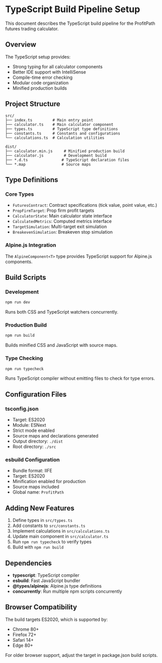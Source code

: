 # TypeScript Build Pipeline Setup

This document describes the TypeScript build pipeline for the ProfitPath futures trading calculator.

## Overview

The TypeScript setup provides:
- Strong typing for all calculator components
- Better IDE support with IntelliSense
- Compile-time error checking
- Modular code organization
- Minified production builds

## Project Structure

```
src/
├── index.ts         # Main entry point
├── calculator.ts    # Main calculator component
├── types.ts         # TypeScript type definitions
├── constants.ts     # Constants and configurations
└── calculations.ts  # Calculation utilities

dist/
├── calculator.min.js     # Minified production build
├── calculator.js         # Development build
├── *.d.ts               # TypeScript declaration files
└── *.map                # Source maps
```

## Type Definitions

### Core Types

- `FuturesContract`: Contract specifications (tick value, point value, etc.)
- `PropFirmTarget`: Prop firm profit targets
- `CalculatorState`: Main calculator state interface
- `CalculatedMetrics`: Computed metrics interface
- `TargetSimulation`: Multi-target exit simulation
- `BreakevenSimulation`: Breakeven stop simulation

### Alpine.js Integration

The `AlpineComponent<T>` type provides TypeScript support for Alpine.js components.

## Build Scripts

### Development
```bash
npm run dev
```
Runs both CSS and TypeScript watchers concurrently.

### Production Build
```bash
npm run build
```
Builds minified CSS and JavaScript with source maps.

### Type Checking
```bash
npm run typecheck
```
Runs TypeScript compiler without emitting files to check for type errors.

## Configuration Files

### tsconfig.json
- Target: ES2020
- Module: ESNext
- Strict mode enabled
- Source maps and declarations generated
- Output directory: `./dist`
- Root directory: `./src`

### esbuild Configuration
- Bundle format: IIFE
- Target: ES2020
- Minification enabled for production
- Source maps included
- Global name: `ProfitPath`

## Adding New Features

1. Define types in `src/types.ts`
2. Add constants to `src/constants.ts`
3. Implement calculations in `src/calculations.ts`
4. Update main component in `src/calculator.ts`
5. Run `npm run typecheck` to verify types
6. Build with `npm run build`

## Dependencies

- **typescript**: TypeScript compiler
- **esbuild**: Fast JavaScript bundler
- **@types/alpinejs**: Alpine.js type definitions
- **concurrently**: Run multiple npm scripts concurrently

## Browser Compatibility

The build targets ES2020, which is supported by:
- Chrome 80+
- Firefox 72+
- Safari 14+
- Edge 80+

For older browser support, adjust the target in package.json build scripts.